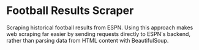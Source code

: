 # Football Results Scraper

Scraping historical football results from ESPN. Using this approach makes web scraping far easier by sending requests directly to ESPN's backend, rather than parsing data from HTML content with BeautifulSoup.
